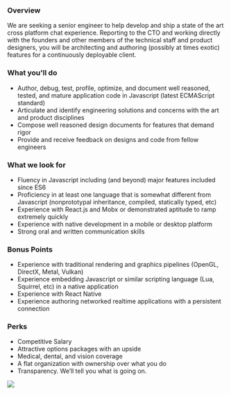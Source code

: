


### Overview
We are seeking a senior engineer to help develop and ship a state of the art cross platform chat experience. Reporting to the CTO and working directly with the founders and other members of the technical staff and product designers, you will be architecting and authoring (possibly at times exotic) features for a continuously deployable client.

### What you'll do
+ Author, debug, test, profile, optimize, and document well­ reasoned, tested, and mature application code in Javascript (latest ECMAScript standard)
+ Articulate and identify engineering solutions and concerns with the art and product disciplines ­  
+ Compose well­ reasoned design documents for features that demand rigor ­  
+ Provide and receive feedback on designs and code from fellow engineers

### What we look for
+ Fluency in Javascript including (and beyond) major features included since ES6 ­
+ Proficiency in at least one language that is somewhat different from Javascript (non­prototypal inheritance, compiled, statically typed, etc)
+ Experience with React.js and Mobx or demonstrated aptitude to ramp extremely quickly ­  
+ Experience with native development in a mobile or desktop platform ­  
+ Strong oral and written communication skills

### Bonus Points
+ Experience with traditional rendering and graphics pipelines (OpenGL, DirectX, Metal, Vulkan) ­  
+ Experience embedding Javascript or similar scripting language (Lua, Squirrel, etc) in a native application ­  
+ Experience with React Native
+ Experience authoring networked real­time applications with a persistent connection

### Perks
+ Competitive Salary
+ Attractive options packages with an upside 
+ Medical, dental, and vision coverage 
+ A flat organization with ownership over what you do  
+ Transparency. We’ll tell you what is going on.


[<img src='https://dabuttonfactory.com/button.png?t=Apply&f=Calibri-Bold&ts=24&tc=fff&tshs=1&tshc=000&hp=20&vp=8&c=5&bgt=gradient&bgc=3d85c6&ebgc=073763'>](https://letsrockit.co/users/auth/github?job_id=ugxleenoyxq-frontend-engineer-senior-react)
